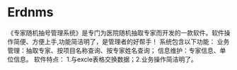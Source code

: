 # Erdnms
 《专家随机抽号管理系统》是专门为医院随机抽取专家而开发的一款软件。软件操作简便、方便上手,功能简洁明了，是管理者的好帮手！ 系统包含以下功能： 业务管理：抽取专家、按项目名称查询、按专家姓名查询； 信息维护：专家信息、单位信息。 软件特点： 1.与excle表格交换数据；2.业务操作简洁明了。
